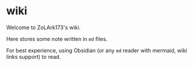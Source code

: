 # wiki

Welcome to ZoLArk173's wiki.

Here stores some note written in `md` files.

For best experience, using Obsidian (or any `md` reader with mermaid, wiki links support) to read.